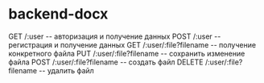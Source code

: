 # backend-docx

GET /:user -- авторизация и получение данных
POST /:user -- регистрация и получение данных
GET /:user/:file?filename -- получение конкретного файла
PUT /:user/:file?filename -- сохранить изменение файла
POST /:user/:file?filename -- создать файл
DELETE /:user/:file?filename -- удалить файл
